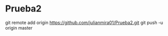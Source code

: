 # Prueba2
git remote add origin https://github.com/julianmira01/Prueba2.git
git push -u origin master
